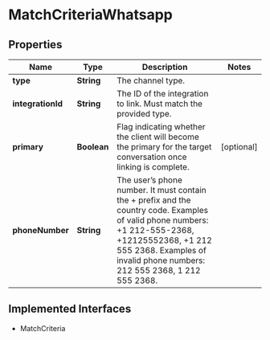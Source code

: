 

# MatchCriteriaWhatsapp

## Properties

Name | Type | Description | Notes
------------ | ------------- | ------------- | -------------
**type** | **String** | The channel type. | 
**integrationId** | **String** | The ID of the integration to link. Must match the provided type. | 
**primary** | **Boolean** | Flag indicating whether the client will become the primary for the target conversation once linking is complete. |  [optional]
**phoneNumber** | **String** | The user’s phone number. It must contain the + prefix and the country code. Examples of valid phone numbers: +1 212-555-2368, +12125552368, +1 212 555 2368. Examples of invalid phone numbers: 212 555 2368, 1 212 555 2368.  | 


## Implemented Interfaces

* MatchCriteria


